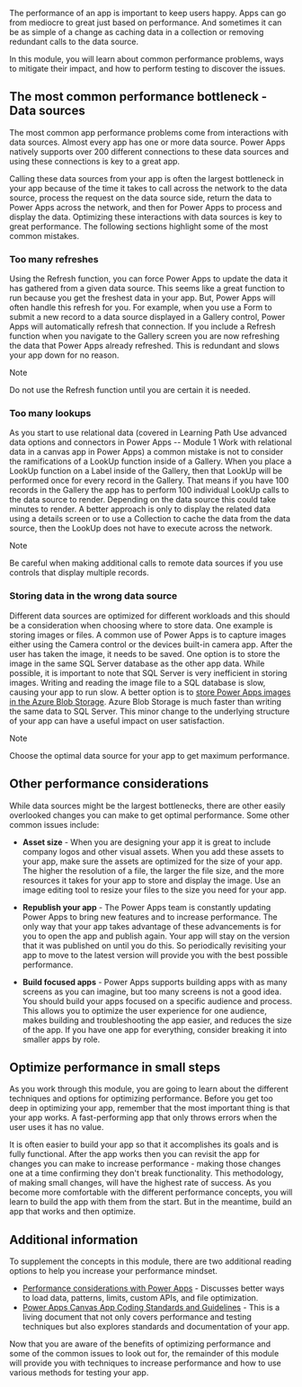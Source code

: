 The performance of an app is important to keep users happy. Apps can go
from mediocre to great just based on performance. And sometimes it can
be as simple of a change as caching data in a collection or removing
redundant calls to the data source.

In this module, you will learn about common performance problems, ways
to mitigate their impact, and how to perform testing to discover the
issues.

The most common performance bottleneck - Data sources
------------------------------------------------------

The most common app performance problems come from interactions with
data sources. Almost every app has one or more data source. Power Apps
natively supports over 200 different connections to these data sources
and using these connections is key to a great app.

Calling these data sources from your app is often the largest bottleneck
in your app because of the time it takes to call across the network to
the data source, process the request on the data source side, return the
data to Power Apps across the network, and then for Power Apps to process
and display the data. Optimizing these interactions with data sources is
key to great performance. The following sections highlight some of the most common mistakes.

### Too many refreshes

Using the Refresh function, you can force Power Apps to update the data
it has gathered from a given data source. This seems like a great
function to run because you get the freshest data in your app. But,
Power Apps will often handle this refresh for you. For example, when you
use a Form to submit a new record to a data source displayed in a
Gallery control, Power Apps will automatically refresh that connection.
If you include a Refresh function when you navigate to the Gallery
screen you are now refreshing the data that Power Apps already refreshed.
This is redundant and slows your app down for no reason. 

>[!NOTE]
> Do not use the Refresh function until you are certain it is needed.

### Too many lookups

As you start to use relational data (covered in Learning Path Use advanced data options and connectors in Power Apps -- Module 1 Work with relational data in a canvas app in Power Apps) a common mistake is not to consider the ramifications of a LookUp function inside of a Gallery. When you place a LookUp function on a Label inside of the Gallery, then that LookUp will be performed once for every record in the Gallery. That means if you have 100 records in the Gallery the app has to perform 100 individual LookUp calls to the data source to render. Depending on the data source this could take minutes to render. A better approach is only to display the related data using a details screen or to use a Collection to cache the data from the data source, then the LookUp does not have to execute across the network. 

>[!NOTE]
> Be careful when making additional calls to remote data sources if you use controls that display
multiple records.

### Storing data in the wrong data source

Different data sources are optimized for different workloads and this should be a consideration when choosing where to store data. One example is storing images or files. A common use of Power Apps is to capture images either using the Camera control or the devices built-in camera app. After the user has taken the image, it needs to be saved. One option is to store the image in the same SQL Server database as the other app data. While possible, it is important to note that SQL Server is very inefficient in storing images. Writing and reading the image file to a SQL database is slow, causing your app to run slow. A better option is to [store Power Apps images in the Azure Blob Storage](https://powerapps.microsoft.com/blog/upload-files-from-powerapps-using-the-azure-blob-storage-connector/).
Azure Blob Storage is much faster than writing the same data to SQL Server. This minor change to the underlying structure of your app can have a useful impact on user satisfaction.

>[!NOTE]
> Choose the optimal data source for your app to get maximum performance.

Other performance considerations
--------------------------------

While data sources might be the largest bottlenecks, there are other
easily overlooked changes you can make to get optimal performance. Some
other common issues include:

-   **Asset size** - When you are designing your app it is great to
    include company logos and other visual assets. When you add these
    assets to your app, make sure the assets are optimized for the size
    of your app. The higher the resolution of a file, the larger the
    file size, and the more resources it takes for your app to store and
    display the image. Use an image editing tool to resize your files to
    the size you need for your app.

-   **Republish your app** - The Power Apps team is constantly updating
    Power Apps to bring new features and to increase performance. The
    only way that your app takes advantage of these advancements is for
    you to open the app and publish again. Your app will stay on the
    version that it was published on until you do this. So periodically
    revisiting your app to move to the latest version will provide you with the
    best possible performance.

-   **Build focused apps** - Power Apps supports building apps with as
    many screens as you can imagine, but too many screens is not a good
    idea. You should build your apps focused on a specific audience and
    process. This allows you to optimize the user experience for one
    audience, makes building and troubleshooting the app easier, and
    reduces the size of the app. If you have one app for everything,
    consider breaking it into smaller apps by role.

Optimize performance in small steps
-----------------------------------

As you work through this module, you are going to learn about the different techniques and options for optimizing performance. Before you get too deep in optimizing your app, remember that the most important thing is that your app works. A fast-performing app that only throws errors when the user uses it has no value.

It is often easier to build your app so that it accomplishes its goals and is fully functional. After the app works then you can revisit the app for changes you can make to increase performance - making those changes one at a time confirming they don't break functionality. This methodology, of making small changes, will have the highest rate of success. As you become more comfortable with the different performance concepts, you will learn to build the app with them from the start. But in the meantime, build an app that works and then optimize.

Additional information
----------------------

To supplement the concepts in this module, there are two additional
reading options to help you increase your performance mindset.

- [Performance considerations with Power Apps](https://powerapps.microsoft.com/blog/performance-considerations-with-powerapps/) - Discusses better ways to load data, patterns, limits, custom APIs, and
file optimization. 
- [Power Apps Canvas App Coding Standards and Guidelines](https://pahandsonlab.blob.core.windows.net/documents/PowerApps%20canvas%20app%20coding%20standards%20and%20guidelines.pdf) - This is a living document that not only covers performance and testing
techniques but also explores standards and documentation of your app.

Now that you are aware of the benefits of optimizing performance and
some of the common issues to look out for, the remainder of this module
will provide you with techniques to increase performance and how to use
various methods for testing your app. 
